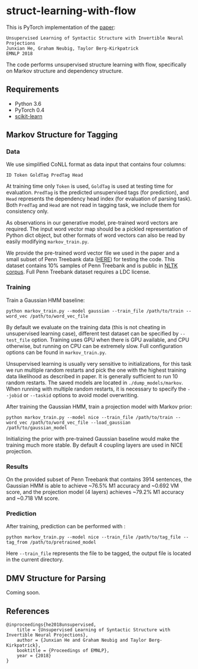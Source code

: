 # struct-learning-with-flow

This is PyTorch implementation of the [paper](https://arxiv.org/abs/1808.09111):
```
Unsupervised Learning of Syntactic Structure with Invertible Neural Projections
Junxian He, Graham Neubig, Taylor Berg-Kirkpatrick
EMNLP 2018
```

The code performs unsupervised structure learning with flow, specifically on Markov structure and dependency structure.

## Requirements

- Python 3.6
- PyTorch 0.4
- [scikit-learn](http://scikit-learn.org/stable/)

## Markov Structure for Tagging

### Data
We use simplified CoNLL format as data input that contains four columns:
```
ID Token GoldTag PredTag Head
```
At training time only `Token` is used, `GoldTag` is used at testing time for evaluation. `PredTag` is the predicted unsupervised tags (for prediction), and `Head` represents the dependency head index (for evaluation of parsing task). Both `PredTag` and `Head` are not read in tagging task, we include them for consistency only.

As observations in our generative model, pre-trained word vectors are required. The input word vector map should be a pickled representation of Python dict object, but other formats of word vectors can also be read by easily modifying `markov_train.py`. 

We provide the pre-trained word vector file we used in the paper and a small subset of Penn Treebank data ([HERE](https://drive.google.com/open?id=17Wh-J4_n4V6d6Fpn2apYcRJC1Fz_ryX1)) for testing the code. This dataset contains 10% samples of Penn Treebank and is public in [NLTK corpus](http://www.nltk.org/howto/corpus.html). Full Penn Treebank dataset requires a LDC license.

### Training

Train a Gaussian HMM baseline: 

```shell
python markov_train.py --model gaussian --train_file /path/to/train --word_vec /path/to/word_vec_file
```

By default we evaluate on the training data (this is not cheating in unsupervised learning case),  different test dataset can be specified by `--test_file` option. Training uses GPU when there is GPU available,  and CPU otherwise, but running on CPU can be extremely slow. Full configuration options can be found in `markov_train.py`.

Unsupervised learning is usually very sensitive to initializations, for this task we run multiple random restarts and pick the one with the highest training data likelihood as described in paper. It is generally sufficient to run 10 random restarts. The saved models are located in `./dump_models/markov`. When running with multiple random restarts, it is necessary to specify the `--jobid` or `--taskid` options to avoid model overwriting.

After training the Gaussian HMM, train a projection model with Markov prior:

```shell
python markov_train.py --model nice --train_file /path/to/train --word_vec /path/to/word_vec_file --load_gaussian /path/to/gaussian_model 
```

Initializing the prior with pre-trained Gaussian baseline would make the training much more stable. By default 4 coupling layers are used in NICE projection. 

### Results

On the provided subset of Penn Treebank that contains 3914 sentences, the Gaussian HMM is able to achieve ~76.5% M1 accuracy and ~0.692 VM score, and the projection model (4 layers) achieves ~79.2% M1 accuracy and ~0.718 VM score.

### Prediction

After training, prediction can be performed with :

```shell
python markov_train.py --model nice --train_file /path/to/tag_file --tag_from /path/to/pretrained_model
```

Here `--train_file` represents the file to be tagged, the output file is located in the current directory.




## DMV Structure for Parsing
Coming soon.

## References
```
@inproceedings{he2018unsupervised,
    title = {Unsupervised Learning of Syntactic Structure with Invertible Neural Projections},
    author = {Junxian He and Graham Neubig and Taylor Berg-Kirkpatrick},
    booktitle = {Proceedings of EMNLP},
    year = {2018}
}
```

